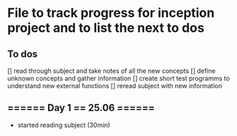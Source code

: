 # File to track progress for inception project and to list the next to dos

## To dos
[] read through subject and take notes of all the new concepts
[] define unknown concepts and gather information
[] create short test programms to understand new external functions
[] reread subject with new information

## ====== Day 1 == 25.06 ======
- started reading subject (30min)